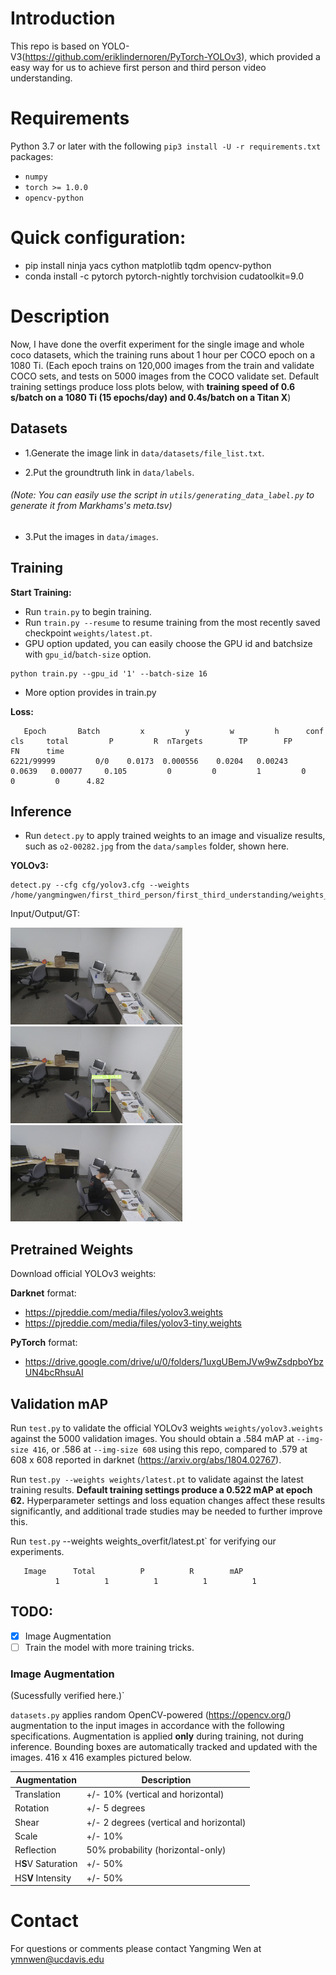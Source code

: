 # Introduction

This repo is based on YOLO-V3(https://github.com/eriklindernoren/PyTorch-YOLOv3), which provided a easy way for us to achieve first person and third person video understanding.

# Requirements

Python 3.7 or later with the following `pip3 install -U -r requirements.txt` packages:

- `numpy`
- `torch >= 1.0.0`
- `opencv-python`

# Quick configuration:

- pip install ninja yacs cython matplotlib tqdm opencv-python
- conda install -c pytorch pytorch-nightly torchvision cudatoolkit=9.0

# Description

Now, I have done the overfit experiment for the single image and whole coco datasets, which the training runs about 1 hour per COCO epoch on a 1080 Ti.
(Each epoch trains on 120,000 images from the train and validate COCO sets, and tests on 5000 images from the COCO validate set. Default training settings produce loss plots below, with **training speed of 0.6 s/batch on a 1080 Ti (15 epochs/day) and 0.4s/batch on a Titan X**)

## Datasets

- 1.Generate the image link in `data/datasets/file_list.txt`.

- 2.Put the groundtruth link in `data/labels`.

###### (Note: You can easily use the script in `utils/generating_data_label.py` to generate it from Markhams's meta.tsv)

- 3.Put the images in `data/images`.

## Training

**Start Training:** 
- Run `train.py` to begin training. 
- Run `train.py --resume` to resume training from the most recently saved checkpoint `weights/latest.pt`.
- GPU option updated, you can easily choose the GPU id and batchsize with `gpu_id`/`batch-size` option.

```
python train.py --gpu_id '1' --batch-size 16
```
- More option provides in train.py



**Loss:**
```
   Epoch       Batch         x         y         w         h      conf       cls     total         P         R  nTargets        TP        FP        FN      time
6221/99999         0/0    0.0173  0.000556    0.0204   0.00243    0.0639   0.00077     0.105         0         0         1         0         0         0      4.82
```

## Inference

- Run `detect.py` to apply trained weights to an image and visualize results, such as `o2-00282.jpg` from the `data/samples` folder, shown here. 

**YOLOv3:** 

```
detect.py --cfg cfg/yolov3.cfg --weights /home/yangmingwen/first_third_person/first_third_understanding/weights_overfit/lastest.pt
```
Input/Output/GT:  

<img src="data/datasets/o2-00282_scene.jpg" width="275"><img src="output/o2-00282.jpg" width="275"><img src="data/datasets/o2-00282_location.jpg" width="275">

## Pretrained Weights

Download official YOLOv3 weights:

**Darknet** format: 
- https://pjreddie.com/media/files/yolov3.weights
- https://pjreddie.com/media/files/yolov3-tiny.weights

**PyTorch** format:
- https://drive.google.com/drive/u/0/folders/1uxgUBemJVw9wZsdpboYbzUN4bcRhsuAI

## Validation mAP

Run `test.py` to validate the official YOLOv3 weights `weights/yolov3.weights` against the 5000 validation images. You should obtain a .584 mAP at `--img-size 416`, or .586 at `--img-size 608` using this repo, compared to .579 at 608 x 608 reported in darknet (https://arxiv.org/abs/1804.02767).

Run `test.py --weights weights/latest.pt` to validate against the latest training results. **Default training settings produce a 0.522 mAP at epoch 62.** Hyperparameter settings and loss equation changes affect these results significantly, and additional trade studies may be needed to further improve this.

Run `test.py` --weights weights_overfit/latest.pt` for verifying our experiments.
```
   Image      Total          P          R        mAP
          1          1          1          1          1
```

## TODO:
- [x] Image Augmentation   
- [ ] Train the model with more training tricks.

### Image Augmentation 
(Sucessfully verified here.)`

`datasets.py` applies random OpenCV-powered (https://opencv.org/) augmentation to the input images in accordance with the following specifications. Augmentation is applied **only** during training, not during inference. Bounding boxes are automatically tracked and updated with the images. 416 x 416 examples pictured below.

Augmentation | Description
--- | ---
Translation | +/- 10% (vertical and horizontal)
Rotation | +/- 5 degrees
Shear | +/- 2 degrees (vertical and horizontal)
Scale | +/- 10%
Reflection | 50% probability (horizontal-only)
H**S**V Saturation | +/- 50%
HS**V** Intensity | +/- 50%

# Contact

For questions or comments please contact Yangming Wen at ymnwen@ucdavis.edu
